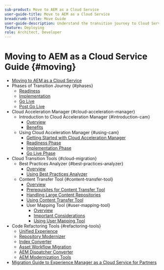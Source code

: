 ```yaml
---
sub-product: Move to AEM as a Cloud Service
user-guide-title: Move to AEM as a Cloud Service
breadcrumb-title: Move Guide
user-guide-description: Understand the transition journey to Cloud Service.
feature: Deploying
role: Architect, Developer
---
```


# Moving to AEM as a Cloud Service Guide {#moving}

+ [Moving to AEM as a Cloud Service](/help/journey-headless/home.md)
+ Phases of Transition Journey {#phases}
  + [Readiness](/help/journey-headless/migration-readiness.md)
  + [Implementation](/help/journey-headless/migration-implementation.md)
  + [Go Live](/help/journey-headless/migration-go-live.md)
  + [Post Go Live](/help/journey-headless/migration-post-go-live.md)
+ Cloud Acceleration Manager {#cloud-acceleration-manager}
  + Introduction to Cloud Acceleration Manager {#introduction-cam}
    + [Overview](/help/journey-headless/cloud-acceleration-manager/introduction/overview-cam.md)
    + [Benefits](/help/journey-headless/cloud-acceleration-manager/introduction/benefits-cam.md)
  + Using Cloud Acceleration Manager {#using-cam}
    + [Getting Started with Cloud Acceleration Manager](/help/journey-headless/cloud-acceleration-manager/using-cam/getting-started-cam.md)
    + [Readiness Phase](/help/journey-headless/cloud-acceleration-manager/using-cam/cam-readiness-phase.md)
    + [Implementation Phase](/help/journey-headless/cloud-acceleration-manager/using-cam/cam-implementation-phase.md)
    + [Go Live Phase](/help/journey-headless/cloud-acceleration-manager/using-cam/cam-golive-phase.md)
+ Cloud Transition Tools {#cloud-migration}
  + Best Practices Analyzer {#best-practices-analyzer}
    + [Overview](/help/journey-headless/best-practices-analyzer/overview-best-practices-analyzer.md)
    + [Using Best Practices Analyzer](/help/journey-headless/best-practices-analyzer/using-best-practices-analyzer.md)
  + Content Transfer Tool {#content-transfer-tool}
    + [Overview](/help/journey-headless/content-transfer-tool/overview-content-transfer-tool.md)
    + [Prerequisites for Content Transfer Tool](/help/journey-headless/content-transfer-tool/prerequisites-content-transfer-tool.md)
    + [Handling Large Content Repositories](/help/journey-headless/content-transfer-tool/handling-large-content-repositories.md)
    + [Using Content Transfer Tool](/help/journey-headless/content-transfer-tool/using-content-transfer-tool.md)
    + User Mapping Tool {#user-mapping-tool}
      + [Overview](/help/journey-headless/content-transfer-tool/user-mapping-tool/overview-user-mapping-tool.md)
      + [Important Considerations](/help/journey-headless/content-transfer-tool/user-mapping-tool/considerations-user-mapping-tool.md)
      + [Using User Mapping Tool](/help/journey-headless/content-transfer-tool/user-mapping-tool/using-user-mapping-tool.md)
+ Code Refactoring Tools {#refactoring-tools}
  + [Unified Experience](/help/journey-headless/unified-experience.md)
  + [Repository Modernizer](/help/journey-headless/refactoring-tools/repo-modernizer.md)
  + [Index Converter](/help/journey-headless/refactoring-tools/index-converter.md)
  + [Asset Workflow Migration](/help/journey-headless/moving-to-aem-assets/asset-workflow-migration-tool.md)
  + [AEM Dispatcher Converter](/help/journey-headless/refactoring-tools/dispatcher-transformation-utility-tools.md)
  + [AEM Modernization Tools](/help/journey-headless/refactoring-tools/aem-modernization-tools.md)
+ [Migration Guide to Experience Manager as a Cloud Service for Partners](/help/journey-headless/getting-started.md)
